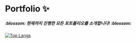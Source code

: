#  Portfolio  :sparkles:
<h5> :blossom: 현재까지 진행한 모든 포트폴리오를 소개합니다! :blossom: </h5>

[![Top Langs](https://github-readme-stats.vercel.app/api/top-langs/?username=guhyemin&layout=compact)](https://github.com/guhyemin/github-readme-stats)

